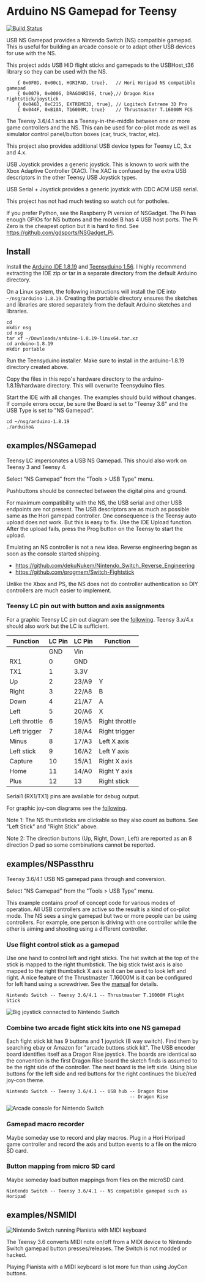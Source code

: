 # Arduino NS Gamepad for Teensy
[![Build Status](../../workflows/build/badge.svg?branch=master)](../../actions?query=workflow%3Abuild)

USB NS Gamepad provides a Nintendo Switch (NS) compatible gamepad. This is
useful for building an arcade console or to adapt other USB devices for use
with the NS.

This project adds USB HID flight sticks and gamepads to the USBHost_t36
library so they can be used with the NS.

```
	{ 0x0F0D, 0x00c1, HORIPAD, true},   // Hori Horipad NS compatible gamepad
	{ 0x0079, 0x0006, DRAGONRISE, true},// Dragon Rise Fightstick/joystick
	{ 0x046D, 0xC215, EXTREME3D, true}, // Logitech Extreme 3D Pro
	{ 0x044F, 0xB10A, T16000M, true}    // Thrustmaster T.16000M FCS
```

The Teensy 3.6/4.1 acts as a Teensy-in-the-middle between one or more game
controllers and the NS. This can be used for co-pilot mode as well as simulator
control panel/button boxes (car, truck, tractor, etc).

This project also provides additional USB device types for Teensy LC, 3.x and
4.x.

USB Joystick provides a generic joystick. This is known to work with
the Xbox Adaptive Controller (XAC). The XAC is confused by the extra
USB descriptors in the other Teensy USB Joystick types.

USB Serial + Joystick provides a generic joystick with CDC ACM USB serial.

This project has not had much testing so watch out for potholes.

If you prefer Python, see the Raspberry Pi version of NSGadget. The Pi has
enough GPIOs for NS buttons and the model B has 4 USB host ports. The Pi Zero
is the cheapest option but it is hard to find. See
https://github.com/gdsports/NSGadget_Pi.

## Install

Install the [Arduino IDE 1.8.19](https://www.arduino.cc/en/Main/Software) and
[Teensyduino 1.56](https://www.pjrc.com/teensy/td_156/). I highly
recommend extracting the IDE zip or tar in a separate directory from the
default Arduino directory.

On a Linux system, the following instructions will install the IDE into
`~/nsg/arduino-1.8.19`. Creating the portable directory ensures the sketches and
libraries are stored separately from the default Arduino sketches and
libraries.

```
cd
mkdir nsg
cd nsg
tar xf ~/Downloads/arduino-1.8.19-linux64.tar.xz
cd arduino-1.8.19
mkdir portable
```

Run the Teensyduino installer. Make sure to install in the arduino-1.8.19
directory created above.

Copy the files in this repo's hardware directory to the arduino-1.8.19/hardware
directory. This will overwrite Teensyduino files.

Start the IDE with all changes. The examples should build without changes. If
compile errors occur, be sure the Board is set to "Teensy 3.6" and the USB Type
is set to "NS Gamepad".

```
cd ~/nsg/arduino-1.8.19
./arduino&
```

## examples/NSGamepad

Teensy LC impersonates a USB NS Gamepad. This should also work on Teensy
3 and Teensy 4.

Select "NS Gamepad" from the "Tools > USB Type" menu.

Pushbuttons should be connected between the digital pins and ground.

For maximum compatibility with the NS, the USB serial and other USB endpoints
are not present. The USB descriptors are as much as possible same as the Hori
gamepad controller. One consequence is the Teensy auto upload does not work.
But this is easy to fix. Use the IDE Upload function. After the upload fails,
press the Prog button on the Teensy to start the upload.

Emulating an NS controller is not a new idea. Reverse engineering began as soon
as the console started shipping.

* https://github.com/dekuNukem/Nintendo_Switch_Reverse_Engineering
* https://github.com/progmem/Switch-Fightstick

Unlike the Xbox and PS, the NS does not do controller authentication so DIY
controllers are much easier to implement.

### Teensy LC pin out with button and axis assignments

For a graphic Teensy LC pin out diagram see the [following](https://www.pjrc.com/teensy/teensyLC.html).
Teensy 3.x/4.x should also work but the LC is sufficient.

|Function       |LC Pin |LC Pin |Function   |
|---------------|-------|-------|-----------|
|               |GND    |Vin    |           |
|RX1            |0      |GND    |           |
|TX1            |1      |3.3V   |           |
|Up             |2      |23/A9  |Y          |
|Right          |3      |22/A8  |B          |
|Down           |4      |21/A7  |A          |
|Left           |5      |20/A6  |X          |
|Left throttle  |6      |19/A5  |Right throttle|
|Left trigger   |7      |18/A4  |Right trigger|
|Minus          |8      |17/A3  |Left X axis|
|Left stick     |9      |16/A2  |Left Y axis|
|Capture        |10     |15/A1  |Right X axis|
|Home           |11     |14/A0  |Right Y axis|
|Plus           |12     |13     |Right stick|

Serial1 (RX1/TX1) pins are available for debug output.

For graphic joy-con diagrams see the [following](https://en-americas-support.nintendo.com/app/answers/detail/a_id/22634/~/joy-con-controller-diagram).

Note 1: The NS thumbsticks are clickable so they also count as buttons. See
"Left Stick" and "Right Stick" above.

Note 2: The direction buttons (Up, Right, Down, Left) are reported as an 8
direction D pad so some combinations cannot be reported.

## examples/NSPassthru

Teensy 3.6/4.1 USB NS gamepad pass through and conversion.

Select "NS Gamepad" from the "Tools > USB Type" menu.

This example contains proof of concept code for various modes of operation. All
USB controllers are active so the result is a kind of co-pilot mode. The NS
sees a single gamepad but two or more people can be using controllers. For
example, one person is driving with one controller while the other is aiming
and shooting using a different controller.

### Use flight control stick as a gamepad

Use one hand to control left and right sticks.
The hat switch at the top of the stick is mapped to the right thumbstick.
The big stick twist axis is also mapped to the right thumbstick X axis so it
can be used to look left and right.
A nice feature of the Thrustmaster T.16000M is it can be configured for left hand using a
screwdriver. See the [manual](http://ts.thrustmaster.com/download/accessories/manuals/T16000M/T16000M-User_manual.pdf) for details.

```
Nintendo Switch -- Teensy 3.6/4.1 -- Thrustmaster T.16000M Flight Stick
```

![Big joystick connected to Nintendo Switch](./images/nst16k.jpg)

### Combine two arcade fight stick kits into one NS gamepad

Each fight stick kit has 9 buttons and 1 joystick (8 way switch). Find them by
searching ebay or Amazon for "arcade buttons stick kit". The USB encoder board
identifies itself as a Dragon Rise joystick. The boards are identical so the
convention is the first Dragon Rise board the sketch finds is assumed to be the
right side of the controller. The next board is the left side. Using blue
buttons for the left side and red buttons for the right continues the blue/red
joy-con theme.

```
Nintendo Switch -- Teensy 3.6/4.1 -- USB hub -- Dragon Rise
                                             -- Dragon Rise
```

![Arcade console for Nintendo Switch](./images/nsarcade.jpg)

### Gamepad macro recorder
Maybe someday use to record and play macros. Plug in a Hori Horipad game controller
and record the axis and button events to a file on the micro SD card.

### Button mapping from micro SD card
Maybe someday load button mappings from files on the microSD card.

```
Nintendo Switch -- Teensy 3.6/4.1 -- NS compatible gamepad such as Horipad
```

## examples/NSMIDI

![Nintendo Switch running Pianista with MIDI keyboard](./examples/NSMIDI/images/midi_pianista.jpg)

The Teensy 3.6 converts MIDI note on/off from a MIDI device to Nintendo
Switch gamepad button presses/releases. The Switch is not modded or hacked.

Playing Pianista with a MIDI keyboard is lot more fun than using JoyCon
buttons.
